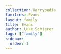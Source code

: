 ```yaml
---
collection: Harrypedia
families: Evans
layout: family
title: Evans
author: Luke Schierer
tags: ["family"]
sidebar:
  order: 1
---
```

